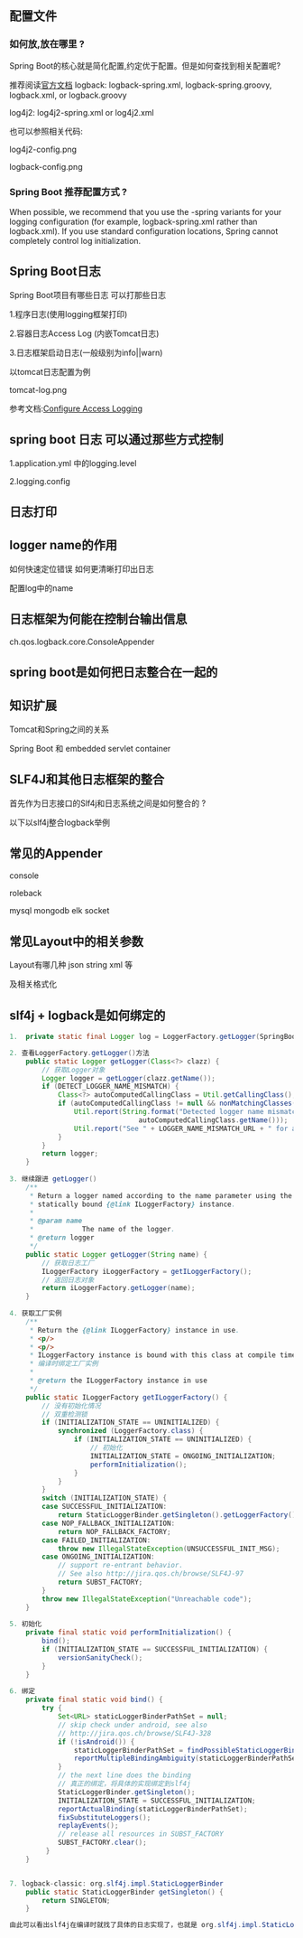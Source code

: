 ## 配置文件

### 如何放,放在哪里 ?

Spring Boot的核心就是简化配置,约定优于配置。但是如何查找到相关配置呢?

推荐阅读[官方文档](https://docs.spring.io/spring-boot/docs/2.1.0.RELEASE/reference/htmlsingle/#boot-features-custom-log-configuration)
logback: logback-spring.xml, logback-spring.groovy, logback.xml, or logback.groovy

log4j2: log4j2-spring.xml or log4j2.xml

也可以参照相关代码:

log4j2-config.png

logback-config.png

### Spring Boot 推荐配置方式 ?

When possible, we recommend that you use the -spring variants for your logging configuration (for example, logback-spring.xml rather than logback.xml). If you use standard configuration locations, Spring cannot completely control log initialization.


## Spring Boot日志

Spring Boot项目有哪些日志 可以打那些日志

1.程序日志(使用logging框架打印)

2.容器日志Access Log (内嵌Tomcat日志)

3.日志框架启动日志(一般级别为info||warn)


以tomcat日志配置为例

tomcat-log.png

参考文档:[Configure Access Logging](https://docs.spring.io/spring-boot/docs/2.1.0.RELEASE/reference/htmlsingle/#howto-configure-accesslogs)



## spring boot 日志 可以通过那些方式控制

1.application.yml 中的logging.level

2.logging.config

## 日志打印



## logger name的作用

如何快速定位错误 如何更清晰打印出日志

配置log中的name

## 日志框架为何能在控制台输出信息

ch.qos.logback.core.ConsoleAppender


## spring boot是如何把日志整合在一起的


## 知识扩展

Tomcat和Spring之间的关系 

Spring Boot 和 embedded servlet container



## SLF4J和其他日志框架的整合

首先作为日志接口的Slf4j和日志系统之间是如何整合的 ?

以下以slf4j整合logback举例



## 常见的Appender

console

roleback

mysql
mongodb
elk socket


## 常见Layout中的相关参数

Layout有哪几种 json string xml 等

及相关格式化



















## slf4j + logback是如何绑定的

```java
1.  private static final Logger log = LoggerFactory.getLogger(SpringBootLogbackApplication.class);

2. 查看LoggerFactory.getLogger()方法
    public static Logger getLogger(Class<?> clazz) {
        // 获取Logger对象
        Logger logger = getLogger(clazz.getName());
        if (DETECT_LOGGER_NAME_MISMATCH) {
            Class<?> autoComputedCallingClass = Util.getCallingClass();
            if (autoComputedCallingClass != null && nonMatchingClasses(clazz, autoComputedCallingClass)) {
                Util.report(String.format("Detected logger name mismatch. Given name: \"%s\"; computed name: \"%s\".", logger.getName(),
                                autoComputedCallingClass.getName()));
                Util.report("See " + LOGGER_NAME_MISMATCH_URL + " for an explanation");
            }
        }
        return logger;
    }
    
3. 继续跟进 getLogger()
    /**
     * Return a logger named according to the name parameter using the
     * statically bound {@link ILoggerFactory} instance.
     * 
     * @param name
     *            The name of the logger.
     * @return logger
     */
    public static Logger getLogger(String name) {
        // 获取日志工厂
        ILoggerFactory iLoggerFactory = getILoggerFactory();
        // 返回日志对象 
        return iLoggerFactory.getLogger(name);
    }
    
4. 获取工厂实例
    /**
     * Return the {@link ILoggerFactory} instance in use.
     * <p/>
     * <p/>
     * ILoggerFactory instance is bound with this class at compile time.  
     * 编译时绑定工厂实例
     * 
     * @return the ILoggerFactory instance in use
     */
    public static ILoggerFactory getILoggerFactory() {
        // 没有初始化情况
        // 双重检测锁
        if (INITIALIZATION_STATE == UNINITIALIZED) {
            synchronized (LoggerFactory.class) {
                if (INITIALIZATION_STATE == UNINITIALIZED) {
                    // 初始化
                    INITIALIZATION_STATE = ONGOING_INITIALIZATION;
                    performInitialization();
                }
            }
        }
        switch (INITIALIZATION_STATE) {
        case SUCCESSFUL_INITIALIZATION:
            return StaticLoggerBinder.getSingleton().getLoggerFactory();
        case NOP_FALLBACK_INITIALIZATION:
            return NOP_FALLBACK_FACTORY;
        case FAILED_INITIALIZATION:
            throw new IllegalStateException(UNSUCCESSFUL_INIT_MSG);
        case ONGOING_INITIALIZATION:
            // support re-entrant behavior.
            // See also http://jira.qos.ch/browse/SLF4J-97
            return SUBST_FACTORY;
        }
        throw new IllegalStateException("Unreachable code");
    }
    
5. 初始化
    private final static void performInitialization() {
        bind();
        if (INITIALIZATION_STATE == SUCCESSFUL_INITIALIZATION) {
            versionSanityCheck();
        }
    }
    
6. 绑定
    private final static void bind() {
        try {
            Set<URL> staticLoggerBinderPathSet = null;
            // skip check under android, see also
            // http://jira.qos.ch/browse/SLF4J-328
            if (!isAndroid()) {
                staticLoggerBinderPathSet = findPossibleStaticLoggerBinderPathSet();
                reportMultipleBindingAmbiguity(staticLoggerBinderPathSet);
            }
            // the next line does the binding
            // 真正的绑定，将具体的实现绑定到slf4j
            StaticLoggerBinder.getSingleton();
            INITIALIZATION_STATE = SUCCESSFUL_INITIALIZATION;
            reportActualBinding(staticLoggerBinderPathSet);
            fixSubstituteLoggers();
            replayEvents();
            // release all resources in SUBST_FACTORY
            SUBST_FACTORY.clear();
         }
    }


7. logback-classic: org.slf4j.impl.StaticLoggerBinder
    public static StaticLoggerBinder getSingleton() {
        return SINGLETON;
    }

由此可以看出slf4j在编译时就找了具体的日志实现了，也就是 org.slf4j.impl.StaticLoggerBinder。
```